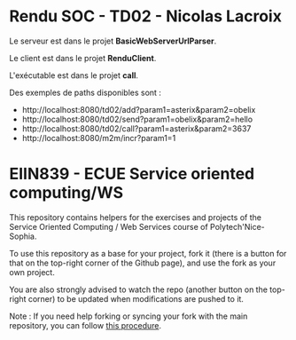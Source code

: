 # Rendu SOC - TD02 - Nicolas Lacroix

Le serveur est dans le projet **BasicWebServerUrlParser**.

Le client est dans le projet **RenduClient**.

L'exécutable est dans le projet **call**.

Des exemples de paths disponibles sont :

- http://localhost:8080/td02/add?param1=asterix&param2=obelix
- http://localhost:8080/td02/send?param1=obelix&param2=hello
- http://localhost:8080/td02/call?param1=asterix&param2=3637
- http://localhost:8080/m2m/incr?param1=1

# EIIN839 - ECUE Service oriented computing/WS

This repository contains helpers for the exercises and projects of the Service Oriented Computing / Web Services course of Polytech'Nice-Sophia.

To use this repository as a base for your project, fork it (there is a button for that on the top-right corner of the Github page), and use the fork as your own project.

You are also strongly advised to watch the repo (another button on the top-right corner) to be updated when modifications are pushed to it.

Note : If you need help forking or syncing your fork with the main repository, you can follow [this procedure](https://docs.github.com/en/github/getting-started-with-github/fork-a-repo).
